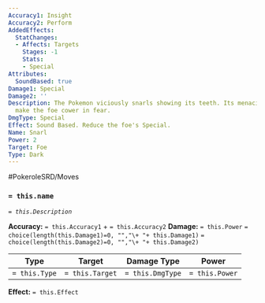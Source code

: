 ```yaml
---
Accuracy1: Insight
Accuracy2: Perform
AddedEffects:
  StatChanges:
  - Affects: Targets
    Stages: -1
    Stats:
    - Special
Attributes:
  SoundBased: true
Damage1: Special
Damage2: ''
Description: The Pokemon viciously snarls showing its teeth. Its menacing look will
  make the foe cower in fear.
DmgType: Special
Effect: Sound Based. Reduce the foe's Special.
Name: Snarl
Power: 2
Target: Foe
Type: Dark
---
```


#PokeroleSRD/Moves

### `= this.name` 
*`= this.Description`*

**Accuracy:** `= this.Accuracy1` + `= this.Accuracy2`
**Damage:** `= this.Power` `= choice(length(this.Damage1)=0, "","\+ "+ this.Damage1)` `= choice(length(this.Damage2)=0, "","\+ "+ this.Damage2)`

| Type          | Target          | Damage Type          | Power          |
| ------------- | --------------- | ---------------- | -------------- |
| `= this.Type` | `= this.Target` | `= this.DmgType` | `= this.Power` | 

**Effect:** `= this.Effect`